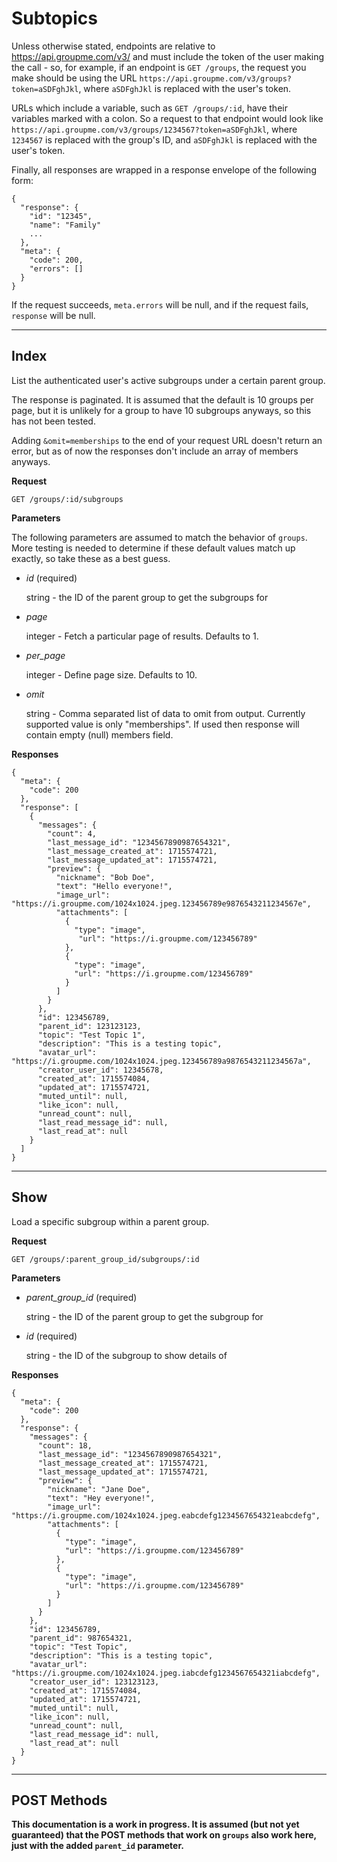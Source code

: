 # Subtopics

Unless otherwise stated, endpoints are relative to https://api.groupme.com/v3/ and must include the token of the user making the call - so, for example, if an endpoint is `GET /groups`, the request you make should be using the URL `https://api.groupme.com/v3/groups?token=aSDFghJkl`, where `aSDFghJkl` is replaced with the user's token.

URLs which include a variable, such as `GET /groups/:id`, have their variables marked with a colon. So a request to that endpoint would look like `https://api.groupme.com/v3/groups/1234567?token=aSDFghJkl`, where `1234567` is replaced with the group's ID, and `aSDFghJkl` is replaced with the user's token.

Finally, all responses are wrapped in a response envelope of the following form:

```
{
  "response": {
    "id": "12345",
    "name": "Family"
    ...
  },
  "meta": {
    "code": 200,
    "errors": []
  }
}
```

If the request succeeds, `meta.errors` will be null, and if the request fails, `response` will be null.

***

## Index

List the authenticated user's active subgroups under a certain parent group.

The response is paginated. It is assumed that the default is 10 groups per page, but it is unlikely for a group to have 10 subgroups anyways, so this has not been tested. 

Adding `&omit=memberships` to the end of your request URL doesn't return an error, but as of now the responses don't include an array of members anyways. 

**Request**

`GET /groups/:id/subgroups`

**Parameters**

  The following parameters are assumed to match the behavior of `groups`. More testing is needed to determine if these default values match up exactly, so take these as a best guess.

* *id* (required)

  string - the ID of the parent group to get the subgroups for

* *page*

  integer - Fetch a particular page of results. Defaults to 1.

* *per_page*

  integer - Define page size. Defaults to 10. 

* *omit*

  string - Comma separated list of data to omit from output. Currently supported value is only "memberships". If used then response will contain empty (null) members field.

**Responses**
```
{
  "meta": {
    "code": 200
  },
  "response": [
    {
      "messages": {
        "count": 4,
        "last_message_id": "1234567890987654321",
        "last_message_created_at": 1715574721,
        "last_message_updated_at": 1715574721,
        "preview": {
          "nickname": "Bob Doe",
          "text": "Hello everyone!",
          "image_url": "https://i.groupme.com/1024x1024.jpeg.123456789e9876543211234567e",
          "attachments": [
            {
              "type": "image",
               "url": "https://i.groupme.com/123456789"
            },
            {
              "type": "image",
              "url": "https://i.groupme.com/123456789"
            }
          ]
        }
      },
      "id": 123456789,
      "parent_id": 123123123,
      "topic": "Test Topic 1",
      "description": "This is a testing topic",
      "avatar_url": "https://i.groupme.com/1024x1024.jpeg.123456789a9876543211234567a",
      "creator_user_id": 12345678,
      "created_at": 1715574084,
      "updated_at": 1715574721,
      "muted_until": null,
      "like_icon": null,
      "unread_count": null,
      "last_read_message_id": null,
      "last_read_at": null
    }
  ]
}
```

***

## Show

Load a specific subgroup within a parent group.

**Request**

`GET /groups/:parent_group_id/subgroups/:id`

**Parameters**

* *parent_group_id* (required)

  string - the ID of the parent group to get the subgroup for

* *id* (required)

  string - the ID of the subgroup to show details of

**Responses**
```
{
  "meta": {
    "code": 200
  },
  "response": {
    "messages": {
      "count": 18,
      "last_message_id": "1234567890987654321",
      "last_message_created_at": 1715574721,
      "last_message_updated_at": 1715574721,
      "preview": {
        "nickname": "Jane Doe",
        "text": "Hey everyone!",
        "image_url": "https://i.groupme.com/1024x1024.jpeg.eabcdefg1234567654321eabcdefg",
        "attachments": [
          {
            "type": "image",
            "url": "https://i.groupme.com/123456789"
          },
          {
            "type": "image",
            "url": "https://i.groupme.com/123456789"
          }
        ]
      }
    },
    "id": 123456789,
    "parent_id": 987654321,
    "topic": "Test Topic",
    "description": "This is a testing topic",
    "avatar_url": "https://i.groupme.com/1024x1024.jpeg.iabcdefg1234567654321iabcdefg",
    "creator_user_id": 123123123,
    "created_at": 1715574084,
    "updated_at": 1715574721,
    "muted_until": null,
    "like_icon": null,
    "unread_count": null,
    "last_read_message_id": null,
    "last_read_at": null
  }
}
```

***

## POST Methods

**This documentation is a work in progress. It is assumed (but not yet guaranteed) that the POST methods that work on `groups` also work here, just with the added `parent_id` parameter.**

